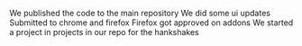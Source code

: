 We published the code to the main repository
We did some ui updates
Submitted to chrome and firefox
Firefox got approved on addons
We started a project in projects in our repo for the hankshakes
